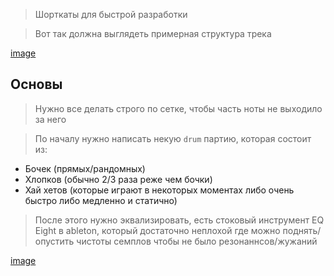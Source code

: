 [userimages]: https://user-images.githubusercontent.com/79831859/

> Шорткаты для быстрой разработки

[](https://user-images.githubusercontent.com/79831859/155879351-b1c15219-d845-40b9-83d1-e47b0ab2b42d.png)

> Вот так должна выглядеть примерная структура трека

[image]([userimages]/155879029-e7bb8eaa-ef78-4b1b-8519-60b1c66902f1.png)

## Основы

> Нужно все делать строго по сетке, чтобы часть ноты не выходило за него

> По началу нужно написать некую `drum` партию, которая состоит из:

- Бочек (прямых/рандомных)
- Хлопков (обычно 2/3 раза реже чем бочки)
- Хай хетов (которые играют в некоторых моментах либо очень быстро либо медленно и статично)

> После этого нужно эквализировать, есть стоковый инструмент EQ Eight в ableton, который достаточно неплохой где можно поднять/опустить чистоты семплов чтобы не было резонаннсов/жужаний

[image](https://user-images.githubusercontent.com/79831859/155879782-dcaccfad-4b53-4439-a439-3b815ac64ee5.png)
